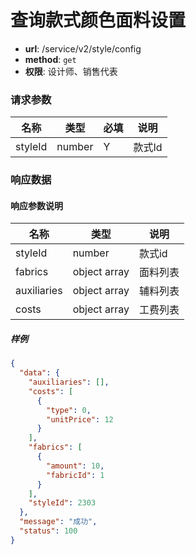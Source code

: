 查询款式颜色面料设置
=======

- **url**: /service/v2/style/config
- **method**: `get`
- **权限**: 设计师、销售代表

### 请求参数

|   名称  |  类型  | 必填 |  说明  |
|---------|--------|------|--------|
| styleId | number | Y    | 款式Id |

### 响应数据

#### 响应参数说明

|     名称    |     类型     |   说明   |
|-------------|--------------|----------|
| styleId     | number       | 款式id   |
| fabrics     | object array | 面料列表 |
| auxiliaries | object array | 辅料列表 |
| costs       | object array | 工费列表 |


##### 样例

```json
{
  "data": {
    "auxiliaries": [],
    "costs": [
      {
        "type": 0,
        "unitPrice": 12
      }
    ],
    "fabrics": [
      {
        "amount": 10,
        "fabricId": 1
      }
    ],
    "styleId": 2303
  },
  "message": "成功",
  "status": 100
}
```